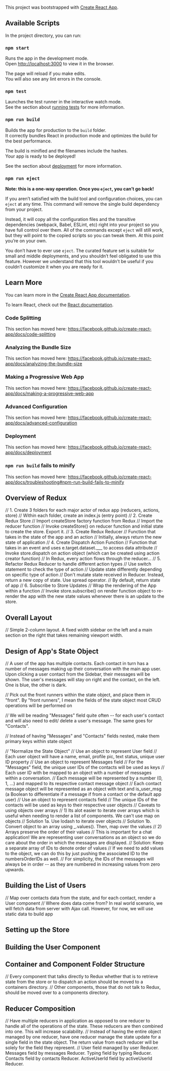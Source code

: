 This project was bootstrapped with [Create React App](https://github.com/facebook/create-react-app).

## Available Scripts

In the project directory, you can run:

### `npm start`

Runs the app in the development mode.<br />
Open [http://localhost:3000](http://localhost:3000) to view it in the browser.

The page will reload if you make edits.<br />
You will also see any lint errors in the console.

### `npm test`

Launches the test runner in the interactive watch mode.<br />
See the section about [running tests](https://facebook.github.io/create-react-app/docs/running-tests) for more information.

### `npm run build`

Builds the app for production to the `build` folder.<br />
It correctly bundles React in production mode and optimizes the build for the best performance.

The build is minified and the filenames include the hashes.<br />
Your app is ready to be deployed!

See the section about [deployment](https://facebook.github.io/create-react-app/docs/deployment) for more information.

### `npm run eject`

**Note: this is a one-way operation. Once you `eject`, you can’t go back!**

If you aren’t satisfied with the build tool and configuration choices, you can `eject` at any time. This command will remove the single build dependency from your project.

Instead, it will copy all the configuration files and the transitive dependencies (webpack, Babel, ESLint, etc) right into your project so you have full control over them. All of the commands except `eject` will still work, but they will point to the copied scripts so you can tweak them. At this point you’re on your own.

You don’t have to ever use `eject`. The curated feature set is suitable for small and middle deployments, and you shouldn’t feel obligated to use this feature. However we understand that this tool wouldn’t be useful if you couldn’t customize it when you are ready for it.

## Learn More

You can learn more in the [Create React App documentation](https://facebook.github.io/create-react-app/docs/getting-started).

To learn React, check out the [React documentation](https://reactjs.org/).

### Code Splitting

This section has moved here: https://facebook.github.io/create-react-app/docs/code-splitting

### Analyzing the Bundle Size

This section has moved here: https://facebook.github.io/create-react-app/docs/analyzing-the-bundle-size

### Making a Progressive Web App

This section has moved here: https://facebook.github.io/create-react-app/docs/making-a-progressive-web-app

### Advanced Configuration

This section has moved here: https://facebook.github.io/create-react-app/docs/advanced-configuration

### Deployment

This section has moved here: https://facebook.github.io/create-react-app/docs/deployment

### `npm run build` fails to minify

This section has moved here: https://facebook.github.io/create-react-app/docs/troubleshooting#npm-run-build-fails-to-minify


## Overview of Redux
// 1. Create 3 folders for each major actor of redux app (reducers, actions, store)
    // Within each folder, create an index.js (entry point)
// 2. Create Redux Store
    // Import createStore factory function from Redux
    // Import the reducer function
    // Invoke createStore() on reducer function and initial state to create the store. Export it.
// 3. Create Redux Reducer
    // Function that takes in the state of the app and an action
    // Initially, always return the new state of application
// 4. Create Dispatch Action Function
    // Function that takes in an event and uses e.target.dataset.___ to access data attribute
    // Invoke store.dispatch on action object (which can be created using action creator function) 
    // In Redux, every action flows through the reducer... 
// 5. Refactor Redux Reducer to handle different action types
    // Use switch statement to check the type of action
    // Update state differently depending on specific type of action
    // Don't mutate state received in Reducer. Instead, return a new copy of state. Use spread operator. 
    // By default, return state of app
// 6. Subscribe to Store Updates
    // Wrap the rendering of the App within a function 
    // Invoke store.subscribe() on render function object to re-render the app with the new state values whenever there is an update to the store. 

## Overall Layout
// Simple 2-column layout. A fixed width sidebar on the left and a main section on the right that takes remaining viewport width. 

## Design of App's State Object
// A user of the app has multiple contacts. Each contact in turn has a number of messages making up their conversation with the main app user. Upon clicking a user contact from the Sidebar, their messages will be shown. The user's messages will stay on right and the contact, on the left. One is blue, the other is dark.

// Pick out the front runners within the state object, and place them in "front". By "front runners", I mean the fields of the state object most CRUD operations will be performed on

// We will be reading "Messages" field quite often -- for each user's contact and will also need to edit/ delete a user's message. The same goes for "Contacts".

// Instead of having "Messages" and "Contacts" fields nested, make them primary keys within state object

// "Normalize the State Object"
    // Use an object to represent User field
        // Each user object will have a name, email, profile pic, text status, unique user ID property
    // Use an object to represent Messages field
        // For the "Messages" field, the unique user IDs of the contacts will be used as keys 
        // Each user ID with be mapped to an object with a number of messages within a conversation. 
        // Each message will be represented by a number (0, 1, ...) and mapped to its respective contact message object
        // Each contact message object will be represented as an object with text and is_user_msg (a Boolean to differentiate if a message if from a contact or the default app user) 
    // Use an object to represent contacts field
        // The unique IDs of the contacts will be used as keys to their respective user objects
    // Caveats to using objects over arrays
        // 1) Its alot easier to iterate over arrays which is useful when needing to render a list of components. We can't use map on objects
            // Solution 1a. Use lodash to iterate over objects
            // Solution 1b. Convert object to an array using _.values(). Then, map over the values
        // 2) Arrays preserve the order of their values
            // This is important for a chat application! We are representing user conversations as an object so we do care about the order in which the messages are displayed.
            // Solution: Keep a separate array of IDs to denote order of values 
                // If we need to add values to the object, we can do this by just pushing the associated ID to the numbersOrderIDs as well. 
            // For simplicity, the IDs of the messages will always be in order -- as they are numbered in increasing values from zero upwards.   


## Building the List of Users
// Map over contacts data from the state, and for each contact, render a User component
// Where does data come from? In real world scenario, we will fetch data from server with Ajax call. However, for now, we will use static data to build app

## Setting up the Store

## Building the User Component

## Container and Component Folder Structure
// Every component that talks directly to Redux whether that is to retrieve state from the store or to dispatch an action should be moved to a containers directory.
// Other components, those that do not talk to Redux, should be moved over to a components directory. 

## Reducer Composition
// Have multiple reducers in application as opposed to one reducer to handle all of the operations of the state. These reducers are then combined into one. This will increase scalability.
// Instead of having the entire object managed by one reducer, have one reducer manage the state update for a single field in the state object. The return value from each reducer will be solely for the field they represent.
// User field managed by user Reducer. Messages field by messages Reducer. Typing field by typing Reducer. Contacts field by contacts Reducer. ActiveUserId field by activeUserId Reducer.   

